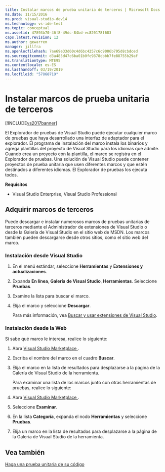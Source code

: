 ```yaml
---
title: Instalar marcos de prueba unitaria de terceros | Microsoft Docs
ms.date: 11/15/2016
ms.prod: visual-studio-dev14
ms.technology: vs-ide-test
ms.topic: conceptual
ms.assetid: 47893b70-46f8-49dc-84bd-ec820178f683
caps.latest.revision: 12
ms.author: gewarren
manager: jillfra
ms.openlocfilehash: 7ae69e33d60c4d6bc4257c6c9006b795d8cbdced
ms.sourcegitcommit: d3a485d47c6ba01b0fc9878cbbb7fe88755b29af
ms.translationtype: MTE95
ms.contentlocale: es-ES
ms.lasthandoff: 03/19/2019
ms.locfileid: "57868719"
---
```

# <a name="install-third-party-unit-test-frameworks"></a>Instalar marcos de prueba unitaria de terceros
[!INCLUDE[vs2017banner](../includes/vs2017banner.md)]

El Explorador de pruebas de Visual Studio puede ejecutar cualquier marco de pruebas que haya desarrollado una interfaz de adaptador para el explorador. El programa de instalación del marco instala los binarios y agrega plantillas del proyecto de Visual Studio para los idiomas que admite. Cuando crea un proyecto con la plantilla, el marco se registra en el Explorador de pruebas. Una solución de Visual Studio puede contener proyectos de prueba unitaria que usen diferentes marcos y que estén destinados a diferentes idiomas. El Explorador de pruebas los ejecuta todos.  
  
 **Requisitos**  
  
-   Visual Studio Enterprise, Visual Studio Professional  
  
## <a name="acquiring-third-party-frameworks"></a>Adquirir marcos de terceros  
 Puede descargar e instalar numerosos marcos de pruebas unitarias de terceros mediante el Administrador de extensiones de Visual Studio o desde la Galería de Visual Studio en el sitio web de MSDN. Los marcos también pueden descargarse desde otros sitios, como el sitio web del marco.  
  
### <a name="installing-from-visual-studio"></a>Instalación desde Visual Studio  
  
1. En el menú estándar, seleccione **Herramientas** y **Extensiones y actualizaciones**.  
  
2. Expanda **En línea**, **Galería de Visual Studio**, **Herramientas**. Seleccione **Pruebas**.  
  
3. Examine la lista para buscar el marco.  
  
4. Elija el marco y seleccione **Descargar**.  
  
   Para más información, vea [Buscar y usar extensiones de Visual Studio](../ide/finding-and-using-visual-studio-extensions.md).  
  
### <a name="installing-from-the-web"></a>Instalación desde la Web  
 Si sabe qué marco le interesa, realice lo siguiente:  
  
1. Abra [Visual Studio Marketplace ](https://marketplace.visualstudio.com).  
  
2. Escriba el nombre del marco en el cuadro **Buscar**.  
  
3. Elija el marco en la lista de resultados para desplazarse a la página de la Galería de Visual Studio de la herramienta.  
  
   Para examinar una lista de los marcos junto con otras herramientas de pruebas, realice lo siguiente:  
  
4. Abra [Visual Studio Marketplace ](https://marketplace.visualstudio.com).  
  
5. Seleccione **Examinar**.  
  
6. En la lista **Categoría**, expanda el nodo **Herramientas** y seleccione **Pruebas**.  
  
7. Elija un marco en la lista de resultados para desplazarse a la página de la Galería de Visual Studio de la herramienta.  
  
## <a name="see-also"></a>Vea también  
 [Haga una prueba unitaria de su código](../test/unit-test-your-code.md)
